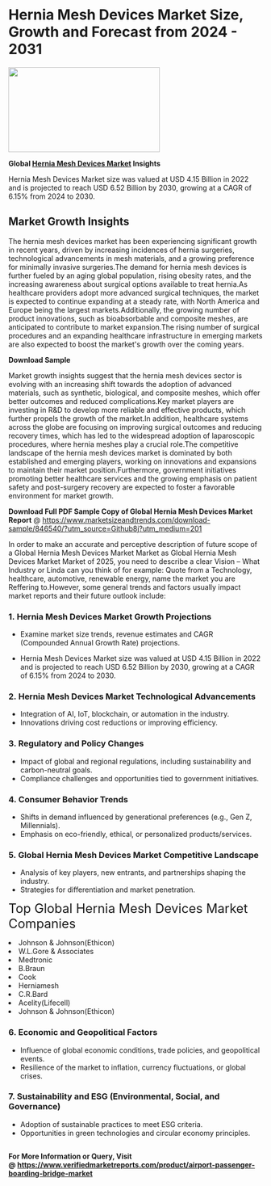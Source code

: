 <H1>Hernia Mesh Devices Market Size, Growth and Forecast from 2024 - 2031</H1><img class="aligncenter size-medium wp-image-584254" src="https://thirdeyenews.in/wp-content/uploads/2024/09/Global-Market-Research-300x168.jpeg" alt="" width="300" height="168" /><p><strong>Global&nbsp;<a href="https://www.marketsizeandtrends.com/download-sample/846540/?utm_source=Github8j?utm_medium=201">Hernia Mesh Devices Market</a> Insights</strong></p><p>Hernia Mesh Devices Market size was valued at USD 4.15 Billion in 2022 and is projected to reach USD 6.52 Billion by 2030, growing at a CAGR of 6.15% from 2024 to 2030.</p><p><h2>Market Growth Insights</h2> <p>The hernia mesh devices market has been experiencing significant growth in recent years, driven by increasing incidences of hernia surgeries, technological advancements in mesh materials, and a growing preference for minimally invasive surgeries.The demand for hernia mesh devices is further fueled by an aging global population, rising obesity rates, and the increasing awareness about surgical options available to treat hernia.As healthcare providers adopt more advanced surgical techniques, the market is expected to continue expanding at a steady rate, with North America and Europe being the largest markets.Additionally, the growing number of product innovations, such as bioabsorbable and composite meshes, are anticipated to contribute to market expansion.The rising number of surgical procedures and an expanding healthcare infrastructure in emerging markets are also expected to boost the market's growth over the coming years.</p> <p><strong>Download Sample</strong></p> <p>Market growth insights suggest that the hernia mesh devices sector is evolving with an increasing shift towards the adoption of advanced materials, such as synthetic, biological, and composite meshes, which offer better outcomes and reduced complications.Key market players are investing in R&D to develop more reliable and effective products, which further propels the growth of the market.In addition, healthcare systems across the globe are focusing on improving surgical outcomes and reducing recovery times, which has led to the widespread adoption of laparoscopic procedures, where hernia meshes play a crucial role.The competitive landscape of the hernia mesh devices market is dominated by both established and emerging players, working on innovations and expansions to maintain their market position.Furthermore, government initiatives promoting better healthcare services and the growing emphasis on patient safety and post-surgery recovery are expected to foster a favorable environment for market growth.</p> <p><span class=""><strong>Download Full PDF Sample Copy of Global Hernia Mesh Devices Market Report</strong> @ <a href="https://www.marketsizeandtrends.com/download-sample/846540/?utm_source=Github8j?utm_medium=201" target="_blank">https://www.marketsizeandtrends.com/download-sample/846540/?utm_source=Github8j?utm_medium=201</a></span></p><p>In order to make an accurate and perceptive description of future scope of a Global&nbsp;Hernia Mesh Devices Market Market as Global&nbsp;Hernia Mesh Devices Market Market of 2025, you need to describe a clear Vision &ndash; What Industry or Linda can you think of for example: Quote from a Technology, healthcare, automotive, renewable energy, name the market you are Reffering to.However, some general trends and factors usually impact market reports and their future outlook include:</p><h3>1.&nbsp;<strong>Hernia Mesh Devices Market Growth Projections</strong></h3><ul><li>Examine market size trends, revenue estimates and CAGR (Compounded Annual Growth Rate) projections.</li><li><p>Hernia Mesh Devices Market size was valued at USD 4.15 Billion in 2022 and is projected to reach USD 6.52 Billion by 2030, growing at a CAGR of 6.15% from 2024 to 2030.</p></li></ul><h3>2.&nbsp;<strong>Hernia Mesh Devices Market Technological Advancements</strong></h3><ul><li>Integration of AI, IoT, blockchain, or automation in the industry.</li><li>Innovations driving cost reductions or improving efficiency.</li></ul><h3>3.&nbsp;<strong>Regulatory and Policy Changes</strong></h3><ul><li>Impact of global and regional regulations, including sustainability and carbon-neutral goals.</li><li>Compliance challenges and opportunities tied to government initiatives.</li></ul><h3>4.&nbsp;<strong>Consumer Behavior Trends</strong></h3><ul><li>Shifts in demand influenced by generational preferences (e.g., Gen Z, Millennials).</li><li>Emphasis on eco-friendly, ethical, or personalized products/services.</li></ul><h3>5.&nbsp;<strong>Global Hernia Mesh Devices Market Competitive Landscape</strong></h3><ul><li>Analysis of key players, new entrants, and partnerships shaping the industry.</li><li>Strategies for differentiation and market penetration.</li></ul><p data-pm-slice="1 1 []"><span style="color: inherit; font-family: inherit; font-size: 25px;">Top Global Hernia Mesh Devices Market Companies</span></p><div class="" data-test-id=""><p><li>Johnson & Johnson(Ethicon)</li><li> W.L.Gore & Associates</li><li> Medtronic</li><li> B.Braun</li><li> Cook</li><li> Herniamesh</li><li> C.R.Bard</li><li> Acelity(Lifecell)</li><li> Johnson & Johnson(Ethicon)</li></p></div><h3>6.&nbsp;<strong>Economic and Geopolitical Factors</strong></h3><ul><li>Influence of global economic conditions, trade policies, and geopolitical events.</li><li>Resilience of the market to inflation, currency fluctuations, or global crises.</li></ul><h3>7.&nbsp;<strong>Sustainability and ESG (Environmental, Social, and Governance)</strong></h3><ul><li>Adoption of sustainable practices to meet ESG criteria.</li><li>Opportunities in green technologies and circular economy principles.</li></ul><h2><strong style="font-size: 14px;">For More Information or Query, Visit @&nbsp;</strong><a style="background-color: #ffffff; font-size: 14px;" href="https://www.marketsizeandtrends.com/report/hernia-mesh-devices-market/" target="_blank">https://www.verifiedmarketreports.com/product/airport-passenger-boarding-bridge-market</a></h2>